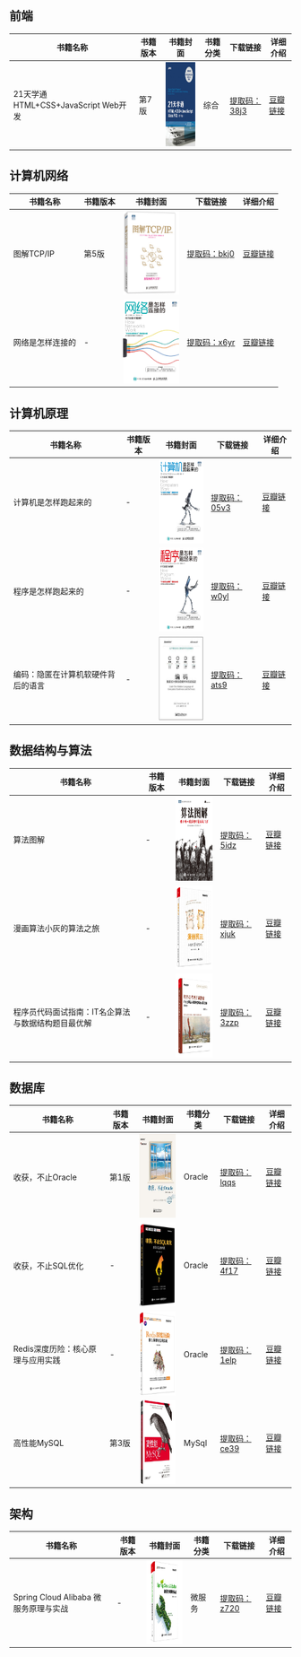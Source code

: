 

## 前端

|书籍名称|书籍版本|书籍封面|书籍分类|下载链接|详细介绍|
|-|-|-|-|-|-|
|21天学通HTML+CSS+JavaScript Web开发|第7版|<img src="picture/202102241347.jpg" width = "100" height = "150" alt="21天学通HTML+CSS+JavaScript Web开发" align=center/>|综合|[提取码：38j3](https://pan.baidu.com/s/19Ys6k-GnrSRl6a8_BmvoVA)|[豆瓣链接](https://book.douban.com/subject/26960376/)|

## 计算机网络
|书籍名称|书籍版本|书籍封面|下载链接|详细介绍|
|-|-|-|-|-|
|图解TCP/IP|第5版|<img src="picture/202102241402.png" width = "100" height = "150" alt="图解TCP/IP" align=center/>|[提取码：bkj0](https://pan.baidu.com/s/18rbbXVvWJ0mNbmdVCbc85A)|[豆瓣链接](https://book.douban.com/subject/24737674/)|
|网络是怎样连接的|-|<img src="picture/202102241406.jpg" width = "100" height = "150" alt="网络是怎样连接的" align=center/>|[提取码：x6yr](https://pan.baidu.com/s/1ig9GRi9s2kTCL7udgXzOpw)|[豆瓣链接](https://book.douban.com/subject/26941639/)|

## 计算机原理
|书籍名称|书籍版本|书籍封面|下载链接|详细介绍|
|-|-|-|-|-|
|计算机是怎样跑起来的|-|<img src="picture/202102241410.jpg" width = "100" height = "150" alt="计算机是怎样跑起来的" align=center/>|[提取码：05v3](https://pan.baidu.com/s/1e_nUiEwtziWlRrIm4U0JhA)|[豆瓣链接](https://book.douban.com/subject/26397183/)|
|程序是怎样跑起来的|-|<img src="picture/202102241411.jpg" width = "100" height = "150" alt="程序是怎样跑起来的" align=center/>|[提取码：w0yl](https://pan.baidu.com/s/10DG3WLrzYsvLW1e3dZU46A)|[豆瓣链接](https://book.douban.com/subject/26365491/)|
|编码：隐匿在计算机软硬件背后的语言|-|<img src="picture/202102250850.jpg" width = "100" height = "150" alt="编码：隐匿在计算机软硬件背后的语言" align=center/>|[提取码：ats9](https://pan.baidu.com/s/1pXPHtmJU-2LlpaaSeMvNVQ)|[豆瓣链接](https://book.douban.com/subject/4822685/)|


## 数据结构与算法
|书籍名称|书籍版本|书籍封面|下载链接|详细介绍|
|-|-|-|-|-|
|算法图解|-|<img src="picture/202102241420.jpg" width = "100" height = "150" alt="算法图解" align=center/>|[提取码：5idz](https://pan.baidu.com/s/1hgWgore3nCJfo9na8ee-UA)|[豆瓣链接](https://book.douban.com/subject/26979890/)|
|漫画算法小灰的算法之旅|-|<img src="picture/202102241450.jpg" width = "100" height = "150" alt="漫画算法小灰的算法之旅" align=center/>|[提取码：xjuk](https://pan.baidu.com/s/1rtKiGKZsQG_TvX3sg2PJsg)|[豆瓣链接](https://book.douban.com/subject/33420587/)|
|程序员代码面试指南：IT名企算法与数据结构题目最优解|-|<img src="picture/202102250914.jpg" width = "100" height = "150" alt="程序员代码面试指南：IT名企算法与数据结构题目最优解" align=center/>|[提取码：3zzp](https://pan.baidu.com/s/1Pr7luCTgHPSr7sMksBLstA)|[豆瓣链接](https://book.douban.com/subject/30422021/)|


## 数据库
|书籍名称|书籍版本|书籍封面|书籍分类|下载链接|详细介绍|
|-|-|-|-|-|-|
|收获，不止Oracle|第1版|<img src="picture/202102241436.jpg" width = "100" height = "150" alt="收获，不止Oracle" align=center/>|Oracle|[提取码：lqqs](https://pan.baidu.com/s/1jWRAqpzW_4mRyWtMipO_wg)|[豆瓣链接](https://book.douban.com/subject/23857303/)|
|收获，不止SQL优化|-|<img src="picture/202102241447.jpg" width = "100" height = "150" alt="收获，不止SQL优化" align=center/>|Oracle|[提取码：4f17](https://pan.baidu.com/s/1YfqlETjtMJNMu6hTbX8ZUg)|[豆瓣链接](https://book.douban.com/subject/27049048/)|
|Redis深度历险：核心原理与应用实践|-|<img src="picture/202102260924.jpg" width = "100" height = "150" alt="Redis深度历险：核心原理与应用实践" align=center/>|Oracle|[提取码：1elp](https://pan.baidu.com/s/1RtiJeLaK9cVQe2gZGWyz6A)|[豆瓣链接](https://book.douban.com/subject/30386804/)|
|高性能MySQL|第3版|<img src="picture/202104191853.jpg" width = "100" height = "150" alt="高性能MySQL" align=center/>|MySql|[提取码：ce39](https://pan.baidu.com/s/1yPlRzT82aD8lT7E1EVzKHA)|[豆瓣链接](https://book.douban.com/subject/23008813/)|

## 架构
|书籍名称|书籍版本|书籍封面|书籍分类|下载链接|详细介绍|
|-|-|-|-|-|-|
|Spring Cloud Alibaba 微服务原理与实战|-|<img src="picture/202105221030.jpg" width = "100" height = "150" alt="Spring Cloud Alibaba 微服务原理与实战" align=center/>|微服务|[提取码：z720](https://pan.baidu.com/s/1iWfyb0b7RlDn16jni7K1pg)|[豆瓣链接](https://book.douban.com/subject/35041576/)|
